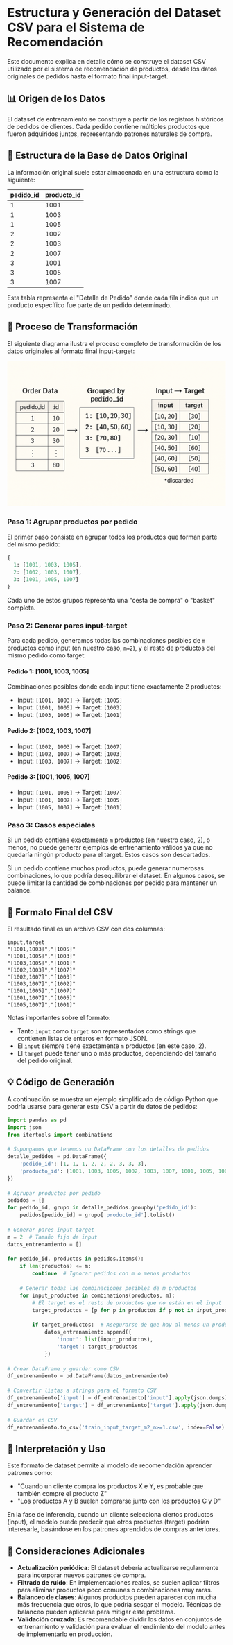 # Estructura y Generación del Dataset CSV para el Sistema de Recomendación

Este documento explica en detalle cómo se construye el dataset CSV utilizado por el sistema de recomendación de productos, desde los datos originales de pedidos hasta el formato final input-target.

## 📊 Origen de los Datos

El dataset de entrenamiento se construye a partir de los registros históricos de pedidos de clientes. Cada pedido contiene múltiples productos que fueron adquiridos juntos, representando patrones naturales de compra.

## 🛒 Estructura de la Base de Datos Original

La información original suele estar almacenada en una estructura como la siguiente:

| pedido_id | producto_id |
|-----------|-------------|
| 1         | 1001        |
| 1         | 1003        |
| 1         | 1005        |
| 2         | 1002        |
| 2         | 1003        |
| 2         | 1007        |
| 3         | 1001        |
| 3         | 1005        |
| 3         | 1007        |

Esta tabla representa el "Detalle de Pedido" donde cada fila indica que un producto específico fue parte de un pedido determinado.

## 🔄 Proceso de Transformación

El siguiente diagrama ilustra el proceso completo de transformación de los datos originales al formato final input-target:

![Proceso de transformación de datos](image.png)

### Paso 1: Agrupar productos por pedido

El primer paso consiste en agrupar todos los productos que forman parte del mismo pedido:

```python
{
  1: [1001, 1003, 1005],
  2: [1002, 1003, 1007],
  3: [1001, 1005, 1007]
}
```

Cada uno de estos grupos representa una "cesta de compra" o "basket" completa.

### Paso 2: Generar pares input-target

Para cada pedido, generamos todas las combinaciones posibles de `m` productos como input (en nuestro caso, `m=2`), y el resto de productos del mismo pedido como target:

#### Pedido 1: [1001, 1003, 1005]

Combinaciones posibles donde cada input tiene exactamente 2 productos:
- Input: `[1001, 1003]` → Target: `[1005]`
- Input: `[1001, 1005]` → Target: `[1003]`
- Input: `[1003, 1005]` → Target: `[1001]`

#### Pedido 2: [1002, 1003, 1007]

- Input: `[1002, 1003]` → Target: `[1007]`
- Input: `[1002, 1007]` → Target: `[1003]`
- Input: `[1003, 1007]` → Target: `[1002]`

#### Pedido 3: [1001, 1005, 1007]

- Input: `[1001, 1005]` → Target: `[1007]`
- Input: `[1001, 1007]` → Target: `[1005]`
- Input: `[1005, 1007]` → Target: `[1001]`

### Paso 3: Casos especiales

Si un pedido contiene exactamente `m` productos (en nuestro caso, 2), o menos, no puede generar ejemplos de entrenamiento válidos ya que no quedaría ningún producto para el target. Estos casos son descartados.

Si un pedido contiene muchos productos, puede generar numerosas combinaciones, lo que podría desequilibrar el dataset. En algunos casos, se puede limitar la cantidad de combinaciones por pedido para mantener un balance.

## 📄 Formato Final del CSV

El resultado final es un archivo CSV con dos columnas:

```csv
input,target
"[1001,1003]","[1005]"
"[1001,1005]","[1003]"
"[1003,1005]","[1001]"
"[1002,1003]","[1007]"
"[1002,1007]","[1003]"
"[1003,1007]","[1002]"
"[1001,1005]","[1007]"
"[1001,1007]","[1005]"
"[1005,1007]","[1001]"
```

Notas importantes sobre el formato:
- Tanto `input` como `target` son representados como strings que contienen listas de enteros en formato JSON.
- El `input` siempre tiene exactamente `m` productos (en este caso, 2).
- El `target` puede tener uno o más productos, dependiendo del tamaño del pedido original.

## 💡 Código de Generación

A continuación se muestra un ejemplo simplificado de código Python que podría usarse para generar este CSV a partir de datos de pedidos:

```python
import pandas as pd
import json
from itertools import combinations

# Supongamos que tenemos un DataFrame con los detalles de pedidos
detalle_pedidos = pd.DataFrame({
    'pedido_id': [1, 1, 1, 2, 2, 2, 3, 3, 3],
    'producto_id': [1001, 1003, 1005, 1002, 1003, 1007, 1001, 1005, 1007]
})

# Agrupar productos por pedido
pedidos = {}
for pedido_id, grupo in detalle_pedidos.groupby('pedido_id'):
    pedidos[pedido_id] = grupo['producto_id'].tolist()

# Generar pares input-target
m = 2  # Tamaño fijo de input
datos_entrenamiento = []

for pedido_id, productos in pedidos.items():
    if len(productos) <= m:
        continue  # Ignorar pedidos con m o menos productos
    
    # Generar todas las combinaciones posibles de m productos
    for input_productos in combinations(productos, m):
        # El target es el resto de productos que no están en el input
        target_productos = [p for p in productos if p not in input_productos]
        
        if target_productos:  # Asegurarse de que hay al menos un producto en el target
            datos_entrenamiento.append({
                'input': list(input_productos),
                'target': target_productos
            })

# Crear DataFrame y guardar como CSV
df_entrenamiento = pd.DataFrame(datos_entrenamiento)

# Convertir listas a strings para el formato CSV
df_entrenamiento['input'] = df_entrenamiento['input'].apply(json.dumps)
df_entrenamiento['target'] = df_entrenamiento['target'].apply(json.dumps)

# Guardar en CSV
df_entrenamiento.to_csv('train_input_target_m2_n>=1.csv', index=False)
```

## 🎯 Interpretación y Uso

Este formato de dataset permite al modelo de recomendación aprender patrones como:
- "Cuando un cliente compra los productos X e Y, es probable que también compre el producto Z"
- "Los productos A y B suelen comprarse junto con los productos C y D"

En la fase de inferencia, cuando un cliente selecciona ciertos productos (input), el modelo puede predecir qué otros productos (target) podrían interesarle, basándose en los patrones aprendidos de compras anteriores.

## 🔬 Consideraciones Adicionales

- **Actualización periódica**: El dataset debería actualizarse regularmente para incorporar nuevos patrones de compra.
- **Filtrado de ruido**: En implementaciones reales, se suelen aplicar filtros para eliminar productos poco comunes o combinaciones muy raras.
- **Balanceo de clases**: Algunos productos pueden aparecer con mucha más frecuencia que otros, lo que podría sesgar el modelo. Técnicas de balanceo pueden aplicarse para mitigar este problema.
- **Validación cruzada**: Es recomendable dividir los datos en conjuntos de entrenamiento y validación para evaluar el rendimiento del modelo antes de implementarlo en producción. 